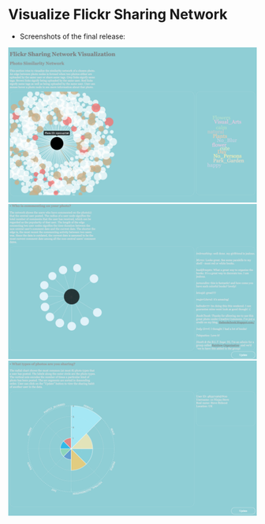 # Visualize Flickr Sharing Network


- Screenshots of the final release:

![Demo 1](https://raw.githubusercontent.com/kelvinhu9988/flickr-sharing-network-visualization/master/demo/Final_Release_Demo_1.png)
![Demo 2](https://raw.githubusercontent.com/kelvinhu9988/flickr-sharing-network-visualization/master/demo/Final_Release_Demo_2.png)
![Demo 3](https://raw.githubusercontent.com/kelvinhu9988/flickr-sharing-network-visualization/master/demo/Final_Release_Demo_3.png)